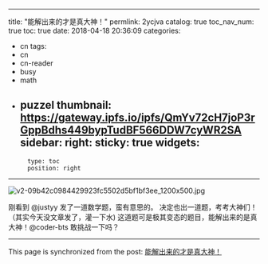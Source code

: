 
---
title: "能解出来的才是真大神！"
permlink: 2ycjva
catalog: true
toc_nav_num: true
toc: true
date: 2018-04-18 20:36:09
categories:
- cn
tags:
- cn
- cn-reader
- busy
- math
- puzzel
thumbnail: https://gateway.ipfs.io/ipfs/QmYv72cH7joP3rGppBdhs449bypTudBF566DDW7cyWR2SA
sidebar:
    right:
        sticky: true
widgets:
    -
        type: toc
        position: right
---


![v2-09b42c0984429923fc5502d5bf1bf3ee_1200x500.jpg](https://gateway.ipfs.io/ipfs/QmYv72cH7joP3rGppBdhs449bypTudBF566DDW7cyWR2SA)

刚看到 @justyy 发了一道数学题，蛮有意思的。
决定也出一道题，考考大神们！（其实今天没文章发了，灌一下水)
这道题可是极其变态的题目，能解出来的是真大神！@coder-bts 敢挑战一下吗？

- - -

This page is synchronized from the post: [能解出来的才是真大神！](https://steemit.com/@ericet/2ycjva)
